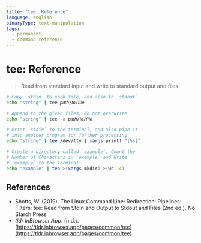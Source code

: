 ```yaml
---
title: "tee: Reference"
language: english
binaryType: text-manipulation
tags:
  - permanent
  - command-reference
---
```


# tee: Reference

> Read from standard input and write to standard output and files.

```bash
# Copy `stdin` to each file, and also to `stdout`
echo "string" | tee 𝑝𝑎𝑡ℎ/𝑡𝑜/𝑓𝑖𝑙𝑒

# Append to the given files, do not overwrite
echo "string" | tee -a 𝑝𝑎𝑡ℎ/𝑡𝑜/𝑓𝑖𝑙𝑒

# Print `stdin` to the terminal, and also pipe it
# into another program for further processing
echo "string" | tee /dev/tty | xargs printf "[%s]"

# Create a directory called `example`, Count the
# Number of Characters in `example` and Write
# `example` to the Terminal
echo "example" | tee >(xargs mkdir) >(wc -c)
```

## References

- Shotts, W. (2019). <span class="reference-title">The Linux Command Line: Redirection: Pipelines: Filters: tee: Read from Stdin and Output to Stdout and Files (2nd ed.)</span>. No Starch Press
- _tldr InBrowser.App_. (n.d.). [https://tldr.inbrowser.app/pages/common/tee](https://tldr.inbrowser.app/pages/common/tee)
